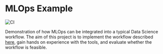 # MLOps Example

![CI](https://github.com/amritpurshotam/park-crawler/actions/workflows/ci.yaml/badge.svg)

Demonstration of how MLOps can be integrated into a typical Data Science workflow. The aim of this project is to implement the workflow described [here](https://github.blog/2020-06-17-using-github-actions-for-mlops-data-science/), gain hands on experience with the tools, and evaluate whether the workflow is feasible.
